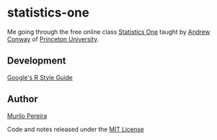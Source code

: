 # statistics-one

Me going through the free online class
[Statistics One](https://www.coursera.org/course/stats1) taught by
[Andrew Conway](http://www.princeton.edu/~aconway/Andrew_Conway.shtml)
of [Princeton University](http://www.princeton.edu/).

## Development
[Google's R Style Guide](http://google-styleguide.googlecode.com/svn/trunk/Rguide.xml)

## Author
[Murilo Pereira](http://murilopereira.com)

Code and notes released under the
[MIT License](http://opensource.org/licenses/MIT)
